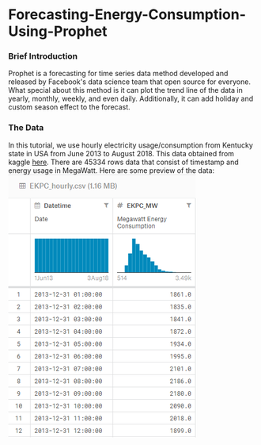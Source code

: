 # Forecasting-Energy-Consumption-Using-Prophet
### Brief Introduction
Prophet is a forecasting for time series data method developed and released by Facebook's data science team that open source for everyone.  What special about this method is it can plot the trend line of the data in yearly, monthly, weekly, and even daily. Additionally, it can add holiday and custom season effect to the forecast.


### The Data
In this tutorial, we use hourly electricity usage/consumption from Kentucky state in USA from June 2013 to August 2018. This data obtained from kaggle [here](https://www.kaggle.com/robikscube/hourly-energy-consumption#EKPC_hourly.csv). There are 45334 rows data that consist of timestamp and energy usage in MegaWatt. Here are some preview of the data:
![Alt text](https://raw.githubusercontent.com/anandwigma/Forecasting-Energy-Consumption-Using-Prophet/master/images/EKPC%20data.png)
